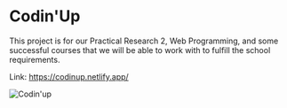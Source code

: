 # Codin'Up
This project is for our Practical Research 2, Web Programming, and some successful courses that we will be able to work with to fulfill the school requirements.

Link: https://codinup.netlify.app/

![Codin'up](https://github.com/Joronski/My-Portfolio/assets/91183608/c5fa09fc-faf1-4267-905a-6fa78e166c93)
